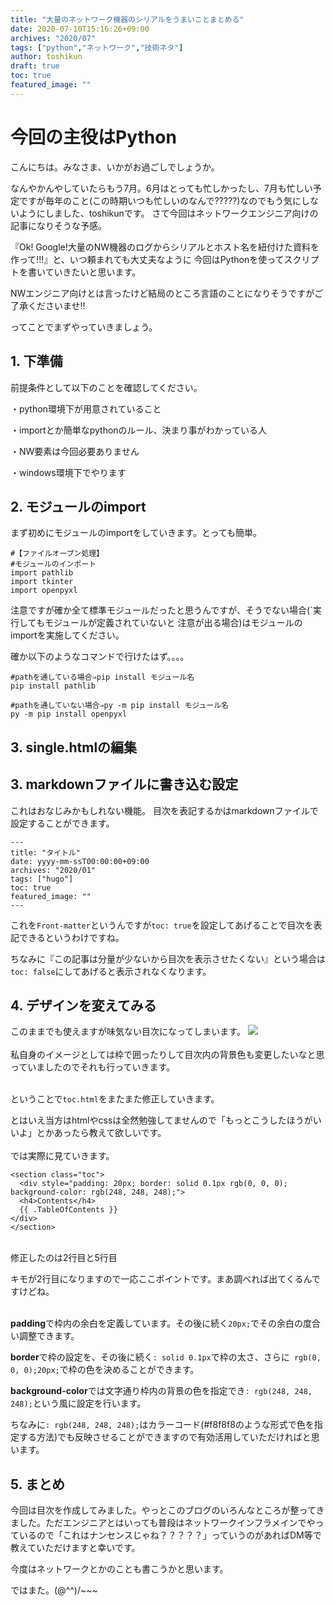 ```yaml
---
title: "大量のネットワーク機器のシリアルをうまいことまとめる"
date: 2020-07-10T15:16:26+09:00
archives: "2020/07"
tags: ["python","ネットワーク","技術ネタ"]
author: toshikun
draft: true
toc: true
featured_image: ""
---
```


# 今回の主役はPython

こんにちは。みなさま、いかがお過ごしでしょうか。

なんやかんやしていたらもう7月。6月はとっても忙しかったし、7月も忙しい予定ですが毎年のこと(この時期いつも忙しいのなんで?????)なのでもう気にしないようにしました、toshikunです。
さて今回はネットワークエンジニア向けの記事になりそうな予感。

『Ok! Google!大量のNW機器のログからシリアルとホスト名を紐付けた資料を作って!!!』と、いつ頼まれても大丈夫なように
今回はPythonを使ってスクリプトを書いていきたいと思います。

NWエンジニア向けとは言ったけど結局のところ言語のことになりそうですがご了承くださいませ‼

ってことでまずやっていきましょう。


## 1. 下準備
前提条件として以下のことを確認してください。


・python環境下が用意されていること

・importとか簡単なpythonのルール、決まり事がわかっている人

・NW要素は今回必要ありません

・windows環境下でやります


## 2. モジュールのimport

まず初めにモジュールのimportをしていきます。とっても簡単。

```
#【ファイルオープン処理】
#モジュールのインポート
import pathlib
import tkinter
import openpyxl
```

注意ですが確か全て標準モジュールだったと思うんですが、そうでない場合(`実行してもモジュールが定義されていないと
注意が出る場合)はモジュールのimportを実施してください。

確か以下のようなコマンドで行けたはず。。。。
```
#pathを通している場合⇒pip install モジュール名
pip install pathlib

#pathを通していない場合⇒py -m pip install モジュール名
py -m pip install openpyxl
```


## 3. single.htmlの編集



## 3. markdownファイルに書き込む設定
これはおなじみかもしれない機能。
目次を表記するかはmarkdownファイルで設定することができます。

```
---
title: "タイトル"
date: yyyy-mm-ssT00:00:00+09:00
archives: "2020/01"
tags: ["hugo"]
toc: true
featured_image: ""
---
```
これを`Front-matter`というんですが`toc: true`を設定してあげることで目次を表記できるというわけですね。

ちなみに『この記事は分量が少ないから目次を表示させたくない』という場合は`toc: false`にしてあげると表示されなくなります。

## 4. デザインを変えてみる

このままでも使えますが味気ない目次になってしまいます。
<img src="https://lh3.googleusercontent.com/Mpm_mo6BQmRwSWE02dmKz3Xer7Y_mWbMIBbLOlh5LP_NuKyk5DAcjt9SL15FFqFgnvhLDs0CSclCfoU69qrFinGpH3q2WSx2x_WnsewU74gKhLjAl-uG60j6js20USxG4gomaTdFBw=w1000" >
<br>
<br>
私自身のイメージとしては枠で囲ったりして目次内の背景色も変更したいなと思っていましたのでそれも行っていきます。
<br><br>

ということで`toc.html`をまたまた修正していきます。

とはいえ当方はhtmlやcssは全然勉強してませんので「もっとこうしたほうがいいよ」とかあったら教えて欲しいです。
<br><br>
では実際に見ていきます。

```
<section class="toc">
  <div style="padding: 20px; border: solid 0.1px rgb(0, 0, 0); background-color: rgb(248, 248, 248);">
  <h4>Contents</h4>
  {{ .TableOfContents }}
</div>
</section>
```

<br>
修正したのは2行目と5行目

キモが2行目になりますので一応ここポイントです。まあ調べれば出てくるんですけどね。
<br><br>

**padding**で枠内の余白を定義しています。その後に続く`20px;`でその余白の度合い調整できます。

**border**で枠の設定を、その後に続く`: solid 0.1px`で枠の太さ、さらに` rgb(0, 0, 0);20px;`で枠の色を決めることができます。

**background-color**では文字通り枠内の背景の色を指定でき`: rgb(248, 248, 248);`という風に設定を行います。

ちなみに`: rgb(248, 248, 248);`はカラーコード(#f8f8f8のような形式で色を指定する方法)でも反映させることができますので有効活用していただければと思います。

## 5. まとめ

今回は目次を作成してみました。やっとこのブログのいろんなところが整ってきました。ただエンジニアとはいっても普段はネットワークインフラメインでやっているので「これはナンセンスじゃね？？？？？」っていうのがあればDM等で教えていただけますと幸いです。

今度はネットワークとかのことも書こうかと思います。


ではまた。(@^^)/~~~